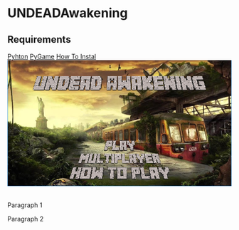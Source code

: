 # UNDEADAwakening

<h2> Requirements</h2>
<a href="https://www.python.org/downloads/">Pyhton</a>
<a href="https://www.lfd.uci.edu/~gohlke/pythonlibs/#pygame">PyGame</a>
<a href="https://www.youtube.com/watch?v=_GikMdhAhv0&t=49s">How To Instal</a>

<img src="https://github.com/assassinlife2003/UNDEADAwakening/blob/master/startscreen.png">
<img src="">
<P>
  Paragraph 1
  
  </p>
  <p>
  Paragraph 2
  
  </p>
